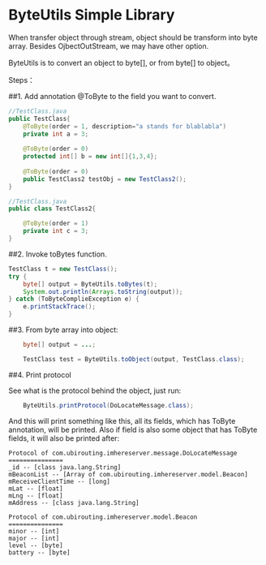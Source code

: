 ByteUtils Simple Library
=======

When transfer object through stream, object should be transform
into byte array. Besides OjbectOutStream, we may have other
option.

ByteUtils is to convert an object to byte[], or from byte[] to object。

Steps：

##1. Add annotation @ToByte to the field you want to convert.


```java
//TestClass.java
public TestClass{
    @ToByte(order = 1, description="a stands for blablabla")
	private int a = 3;
	
	@ToByte(order = 0)
	protected int[] b = new int[]{1,3,4};
	
	@ToByte(order = 0)
	public TestClass2 testObj = new TestClass2();
}

//TestClass.java
public class TestClass2{

	@ToByte(order = 1)
	private int c = 3;
}
```

##2. Invoke toBytes function.

```java
TestClass t = new TestClass();
try {
	byte[] output = ByteUtils.toBytes(t);
	System.out.println(Arrays.toString(output));
} catch (ToByteComplieException e) {
	e.printStackTrace();
}
```

##3. From byte array into object:
```java
	byte[] output = ...;

	TestClass test = ByteUtils.toObject(output, TestClass.class);
```

##4. Print protocol

See what is the protocol behind the object, just run:
```java
	ByteUtils.printProtocol(DoLocateMessage.class);
```

And this will print something like this, all its fields, which has ToByte annotation, will be printed. Also if field
 is also some object that has ToByte fields, it will also be printed after:
```
Protocol of com.ubirouting.imhereserver.message.DoLocateMessage
===============
_id -- [class java.lang.String]
mBeaconList -- [Array of com.ubirouting.imhereserver.model.Beacon]
mReceiveClientTime -- [long]
mLat -- [float]
mLng -- [float]
mAddress -- [class java.lang.String]

Protocol of com.ubirouting.imhereserver.model.Beacon
===============
minor -- [int]
major -- [int]
level -- [byte]
battery -- [byte]
```